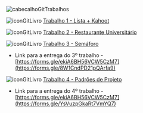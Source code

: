 ![cabecalhoGitTrabalhos](https://github.com/brunamota/POO/assets/66503956/5d4833c6-f6a4-42a9-8dd6-0d88743d1361)

![iconGitLivro](https://github.com/brunamota/POO/assets/66503956/47fc92db-723f-4642-a3d0-08d270038bbb) [Trabalho 1 - Lista + Kahoot](https://github.com/brunamota/POO/files/15017615/Trabalho.1.-.POO.pdf)

![iconGitLivro](https://github.com/brunamota/POO/assets/66503956/47fc92db-723f-4642-a3d0-08d270038bbb) [Trabalho 2 - Restaurante Universitário](https://github.com/brunamota/POO/files/15017616/Trabalho.2.-.POO.pdf)

![iconGitLivro](https://github.com/brunamota/POO/assets/66503956/47fc92db-723f-4642-a3d0-08d270038bbb) [Trabalho 3 - Semáforo](https://github.com/brunamota/POO/files/15017683/Trabalho.3.-.POO.pdf)

  - Link para a entrega do 3º trabalho - [https://forms.gle/ekiA6BH56VCW5CzM7](https://forms.gle/8W1CndPD21pQArfa9)

![iconGitLivro](https://github.com/brunamota/POO/assets/66503956/47fc92db-723f-4642-a3d0-08d270038bbb) [Trabalho 4 - Padrões de Projeto](https://github.com/user-attachments/files/16045775/Trabalho.4.-.POO.pdf)

  - Link para a entrega do 4º trabalho - [https://forms.gle/ekiA6BH56VCW5CzM7](https://forms.gle/YsVuzpGkaRt7VmYQ7)
